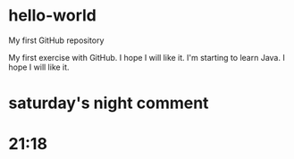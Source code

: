 # hello-world
My first GitHub repository

My first exercise with GitHub. I hope I will like it.
I'm starting to learn Java. I hope I will like it.

# saturday's night comment
# 21:18